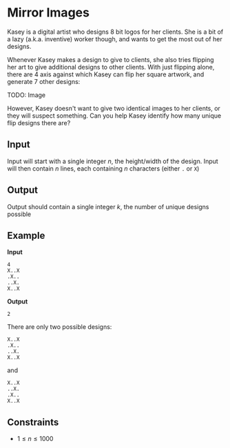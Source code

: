 # Mirror Images

Kasey is a digital artist who designs 8 bit logos for her clients.
She is a bit of a lazy (a.k.a. inventive) worker though, and wants to get the most out of her designs.

Whenever Kasey makes a design to give to clients, she also tries flipping her art to give additional designs to other clients.
With just flipping alone, there are 4 axis against which Kasey can flip her square artwork, and generate 7 other designs:

TODO: Image

However, Kasey doesn't want to give two identical images to her clients, or they will suspect something. Can you help Kasey identify how many unique flip designs there are?

## Input

Input will start with a single integer $n$, the height/width of the design.
Input will then contain $n$ lines, each containing $n$ characters (either `.` or `X`)

## Output

Output should contain a single integer $k$, the number of unique designs possible

## Example

**Input**

```
4
X..X
.X..
..X.
X..X
```

**Output**

```
2
```

There are only two possible designs:

```
X..X
.X..
..X.
X..X
```

and

```
X..X
..X.
.X..
X..X
```

## Constraints

* $1 \leq n \leq 1000$
